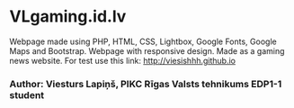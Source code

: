 # VLgaming.id.lv

Webpage made using PHP, HTML, CSS, Lightbox, Google Fonts, Google Maps and Bootstrap. Webpage with responsive design.
Made as a gaming news website.
For test use this link: http://viesishhh.github.io
### Author: Viesturs Lapiņš, PIKC Rīgas Valsts tehnikums EDP1-1 student
